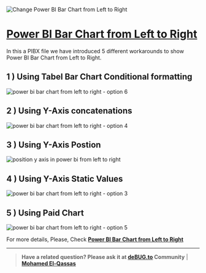 ![Change Power BI Bar Chart from Left to Right](https://user-images.githubusercontent.com/49816567/98339218-69bb7c80-201c-11eb-8df0-83090d3bbbba.png)



# [Power BI Bar Chart from Left to Right](https://debug.to/938/power-bi-change-bar-chart-orientation-from-left-to-right)

In this a PIBX file we have introduced 5 different workarounds to show Power BI Bar Chart from Left to Right.

## 1 ) Using Tabel Bar Chart Conditional formatting  

![power bi bar chart from left to right - option 6](https://user-images.githubusercontent.com/49816567/98340126-edc23400-201d-11eb-8ae6-924b6674c4ff.png)

## 2 ) Using Y-Axis concatenations

![power bi bar chart from left to right - option 4](https://user-images.githubusercontent.com/49816567/98340936-2c0c2300-201f-11eb-86cd-ad74549ef42f.png)

## 3 ) Using Y-Axis Postion

![position y axis in power bi from left to right](https://user-images.githubusercontent.com/49816567/98341044-4e9e3c00-201f-11eb-99ec-d6a990bfaf2b.png)

## 4 ) Using Y-Axis Static Values

![power bi bar chart from left to right - option 3](https://user-images.githubusercontent.com/49816567/98341136-742b4580-201f-11eb-9ab1-4e7e2389cedc.png)

## 5 ) Using Paid Chart

![power bi bar chart from left to right - option 5](https://user-images.githubusercontent.com/49816567/98341227-9755f500-201f-11eb-907a-c2829a58421e.png)

  
For more details, Please, Check **[Power BI Bar Chart from Left to Right](https://debug.to/938/power-bi-change-bar-chart-orientation-from-left-to-right)**



--------------
> **Have a related question? Please ask it at [deBUG.to](https://deBUG.to) Community** | **[Mohamed El-Qassas](https://devoworx.com)**
